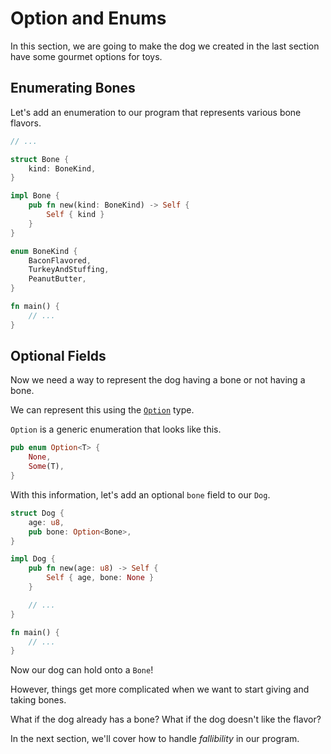 # Option and Enums

In this section, we are going to make the dog
we created in the last section have some gourmet options for toys.

## Enumerating Bones

Let's add an enumeration to our program
that represents various bone flavors.

```rust
// ...

struct Bone {
    kind: BoneKind,
}

impl Bone {
    pub fn new(kind: BoneKind) -> Self {
        Self { kind }
    }
}

enum BoneKind {
    BaconFlavored,
    TurkeyAndStuffing,
    PeanutButter,
}

fn main() {
    // ...
}
```

## Optional Fields

Now we need a way to represent the dog having
a bone or not having a bone. 

We can represent this using the [`Option`](https://doc.rust-lang.org/std/option/) type.

`Option` is a generic enumeration that looks like this.

```rust
pub enum Option<T> {
    None,
    Some(T),
}
```

With this information, let's add an optional `bone` field to our `Dog`.

```rust
struct Dog {
    age: u8,
    pub bone: Option<Bone>,
}

impl Dog {
    pub fn new(age: u8) -> Self {
        Self { age, bone: None }
    }

    // ...
}

fn main() {
    // ...
}
```
Now our dog can hold onto a `Bone`!

However, things get more complicated when we want
to start giving and taking bones.

What if the dog already has a bone?
What if the dog doesn't like the flavor?

In the next section, we'll cover how to handle 
_fallibility_ in our program.
